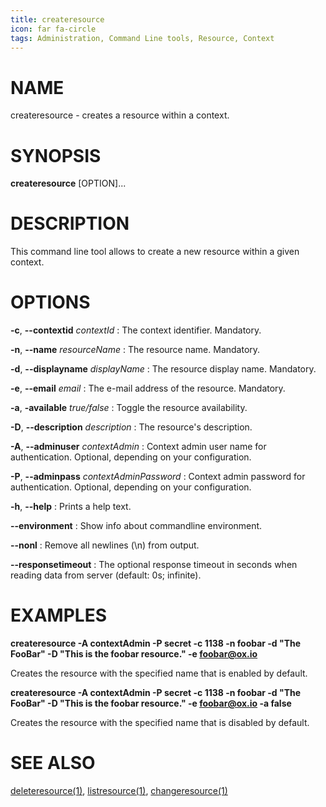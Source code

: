 ```yaml
---
title: createresource
icon: far fa-circle
tags: Administration, Command Line tools, Resource, Context
---
```


# NAME

createresource - creates a resource within a context.

# SYNOPSIS

**createresource** [OPTION]...

# DESCRIPTION

This command line tool allows to create a new resource within a given context. 

# OPTIONS

**-c**, **--contextid** *contextId*
: The context identifier. Mandatory.

**-n**, **--name** *resourceName*
: The resource name. Mandatory.

**-d**, **--displayname** *displayName*
: The resource display name. Mandatory.

**-e**, **--email** *email*
: The e-mail address of the resource. Mandatory.

**-a**, **-available** *true/false*
: Toggle the resource availability.

**-D**, **--description** *description*
: The resource's description.

**-A**, **--adminuser** *contextAdmin*
: Context admin user name for authentication. Optional, depending on your configuration.

**-P**, **--adminpass** *contextAdminPassword*
: Context admin password for authentication. Optional, depending on your configuration.

**-h**, **--help**
: Prints a help text.

**--environment**
: Show info about commandline environment.

**--nonl**
: Remove all newlines (\\n) from output.

**--responsetimeout**
: The optional response timeout in seconds when reading data from server (default: 0s; infinite).

# EXAMPLES

**createresource -A contextAdmin -P secret -c 1138 -n foobar -d "The FooBar" -D "This is the foobar resource." -e foobar@ox.io**

Creates the resource with the specified name that is enabled by default.

**createresource -A contextAdmin -P secret -c 1138 -n foobar -d "The FooBar" -D "This is the foobar resource." -e foobar@ox.io -a false**

Creates the resource with the specified name that is disabled by default.

# SEE ALSO

[deleteresource(1)](deleteresource), [listresource(1)](listresource), [changeresource(1)](changeresource)
